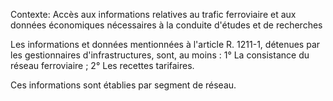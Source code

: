 Contexte: Accès aux informations relatives au trafic ferroviaire et aux données économiques nécessaires à la conduite d'études et de recherches

Les informations et données mentionnées à l'article R. 1211-1, détenues par les gestionnaires d'infrastructures, sont, au moins : 1° La consistance du réseau ferroviaire ; 2° Les recettes tarifaires.

Ces informations sont établies par segment de réseau.